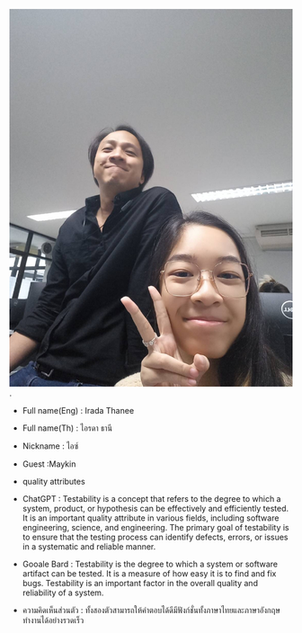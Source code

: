  ![alt text for screen readers](IMG_3418.JPG "Text to show on mouseover").
+ Full name(Eng) : Irada Thanee  
+ Full name(Th) :  ไอรดา ธานี  
+ Nickname : ไอซ์  
+ Guest :Maykin  

+ quality attributes  
+ ChatGPT : Testability is a concept that refers to the degree to which a system, product, or hypothesis can be effectively and efficiently tested. It is an important quality attribute in various fields, including software engineering, science, and engineering. The primary goal of testability is to ensure that the testing process can identify defects, errors, or issues in a systematic and reliable manner.  

+ Gooale Bard : Testability is the degree to which a system or software artifact can be tested. It is a measure of how easy it is to find and fix bugs. Testability is an important factor in the overall quality and reliability of a system.  
+ ความคิดเห็นส่วนตัว : ทั้งสองตัวสามารถให้คำตอบได้ดีมีฟังก์ชั่นทั้งภาษาไทยและภาษาอังกฤษ ทำงานได้อย่างรวดเร็ว
